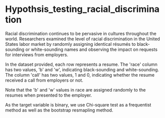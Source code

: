 # Hypothsis_testing_racial_discrimination
Racial discrimination continues to be pervasive in cultures throughout the world. Researchers examined the level of racial discrimination in the United States labor market by randomly assigning identical résumés to black-sounding or white-sounding names and observing the impact on requests for interviews from employers.

In the dataset provided, each row represents a resume. The 'race' column has two values, 'b' and 'w', indicating black-sounding and white-sounding. The column 'call' has two values, 1 and 0, indicating whether the resume received a call from employers or not.

Note that the 'b' and 'w' values in race are assigned randomly to the resumes when presented to the employer.

As the target variable is binary, we use Chi-square test as a frequentist method as well as the bootstrap resmapling method.
